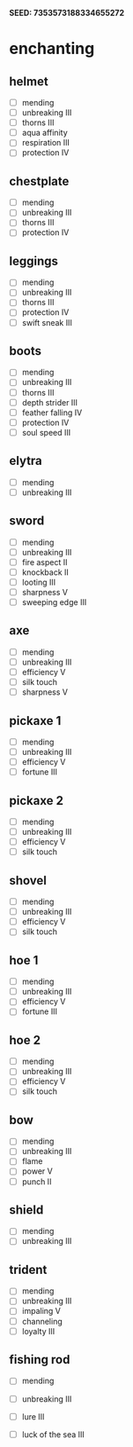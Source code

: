 **SEED: 7353573188334655272**

# enchanting
## helmet
- [ ] mending
- [ ] unbreaking III
- [ ] thorns III
- [ ] aqua affinity
- [ ] respiration III
- [ ] protection IV
## chestplate
- [ ] mending
- [ ] unbreaking III
- [ ] thorns III    
- [ ] protection IV
## leggings
- [ ] mending
- [ ] unbreaking III
- [ ] thorns III
- [ ] protection IV
- [ ] swift sneak III
## boots
- [ ] mending
- [ ] unbreaking III
- [ ] thorns III
- [ ] depth strider III
- [ ] feather falling IV
- [ ] protection IV
- [ ] soul speed III
## elytra
- [ ] mending
- [ ] unbreaking III
## sword
- [ ] mending
- [ ] unbreaking III
- [ ] fire aspect II
- [ ] knockback II
- [ ] looting III
- [ ] sharpness V
- [ ] sweeping edge III
## axe
- [ ] mending
- [ ] unbreaking III
- [ ] efficiency V
- [ ] silk touch
- [ ] sharpness V
## pickaxe 1
- [ ] mending
- [ ] unbreaking III
- [ ] efficiency V
- [ ] fortune III
## pickaxe 2
- [ ] mending
- [ ] unbreaking III
- [ ] efficiency V
- [ ] silk touch
## shovel
- [ ] mending
- [ ] unbreaking III
- [ ] efficiency V
- [ ] silk touch
## hoe 1
- [ ] mending
- [ ] unbreaking III
- [ ] efficiency V
- [ ] fortune III
## hoe 2
- [ ] mending
- [ ] unbreaking III
- [ ] efficiency V
- [ ] silk touch
## bow
- [ ] mending
- [ ] unbreaking III
- [ ] flame
- [ ] power V
- [ ] punch II
## shield
- [ ] mending
- [ ] unbreaking III
## trident
- [ ] mending
- [ ] unbreaking III
- [ ] impaling V
- [ ] channeling
- [ ] loyalty III
## fishing rod
- [ ] mending
- [ ] unbreaking III
- [ ] lure III
- [ ] luck of the sea III
 